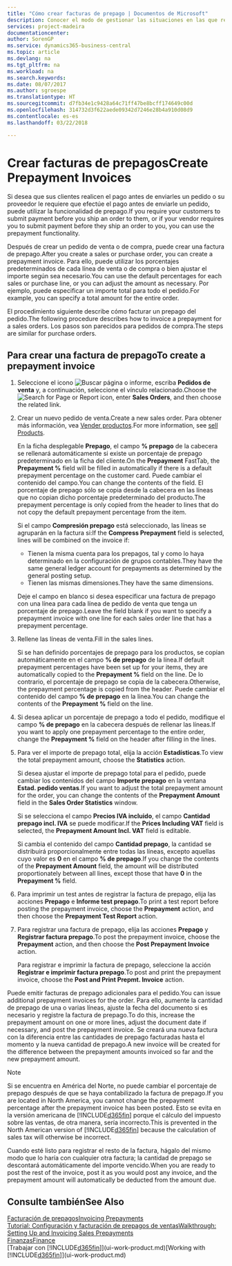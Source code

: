 ```yaml
---
title: "Cómo crear facturas de prepago | Documentos de Microsoft"
description: Conocer el modo de gestionar las situaciones en las que requiere prepago, o lo requiere el proveedor.
services: project-madeira
documentationcenter: 
author: SorenGP
ms.service: dynamics365-business-central
ms.topic: article
ms.devlang: na
ms.tgt_pltfrm: na
ms.workload: na
ms.search.keywords: 
ms.date: 08/07/2017
ms.author: sgroespe
ms.translationtype: HT
ms.sourcegitcommit: d7fb34e1c9428a64c71ff47be8bcff174649c00d
ms.openlocfilehash: 314732d3f622aede09342d7246e28b4a910d08d9
ms.contentlocale: es-es
ms.lasthandoff: 03/22/2018

---
```

# <a name="create-prepayment-invoices"></a><span data-ttu-id="6e4cc-103">Crear facturas de prepagos</span><span class="sxs-lookup"><span data-stu-id="6e4cc-103">Create Prepayment Invoices</span></span>
<span data-ttu-id="6e4cc-104">Si desea que sus clientes realicen el pago antes de enviarles un pedido o su proveedor le requiere que efectúe el pago antes de enviarle un pedido, puede utilizar la funcionalidad de prepago.</span><span class="sxs-lookup"><span data-stu-id="6e4cc-104">If you require your customers to submit payment before you ship an order to them, or if your vendor requires you to submit payment before they ship an order to you, you can use the prepayment functionality.</span></span>  

<span data-ttu-id="6e4cc-105">Después de crear un pedido de venta o de compra, puede crear una factura de prepago.</span><span class="sxs-lookup"><span data-stu-id="6e4cc-105">After you create a sales or purchase order, you can create a prepayment invoice.</span></span> <span data-ttu-id="6e4cc-106">Para ello, puede utilizar los porcentajes predeterminados de cada línea de venta o de compra o bien ajustar el importe según sea necesario.</span><span class="sxs-lookup"><span data-stu-id="6e4cc-106">You can use the default percentages for each sales or purchase line, or you can adjust the amount as necessary.</span></span> <span data-ttu-id="6e4cc-107">Por ejemplo, puede especificar un importe total para todo el pedido.</span><span class="sxs-lookup"><span data-stu-id="6e4cc-107">For example, you can specify a total amount for the entire order.</span></span>  

<span data-ttu-id="6e4cc-108">El procedimiento siguiente describe cómo facturar un prepago del pedido.</span><span class="sxs-lookup"><span data-stu-id="6e4cc-108">The following procedure describes how to invoice a prepayment for a sales orders.</span></span> <span data-ttu-id="6e4cc-109">Los pasos son parecidos para pedidos de compra.</span><span class="sxs-lookup"><span data-stu-id="6e4cc-109">The steps are similar for purchase orders.</span></span>  

## <a name="to-create-a-prepayment-invoice"></a><span data-ttu-id="6e4cc-110">Para crear una factura de prepago</span><span class="sxs-lookup"><span data-stu-id="6e4cc-110">To create a prepayment invoice</span></span>  
1. <span data-ttu-id="6e4cc-111">Seleccione el icono ![Buscar página o informe](media/ui-search/search_small.png "icono Buscar página o informe"), escriba **Pedidos de venta** y, a continuación, seleccione el vínculo relacionado.</span><span class="sxs-lookup"><span data-stu-id="6e4cc-111">Choose the ![Search for Page or Report](media/ui-search/search_small.png "Search for Page or Report icon") icon, enter **Sales Orders**, and then choose the related link.</span></span>  
2. <span data-ttu-id="6e4cc-112">Crear un nuevo pedido de venta.</span><span class="sxs-lookup"><span data-stu-id="6e4cc-112">Create a new sales order.</span></span> <span data-ttu-id="6e4cc-113">Para obtener más información, vea [Vender productos](sales-how-sell-products.md).</span><span class="sxs-lookup"><span data-stu-id="6e4cc-113">For more information, see [sell Products](sales-how-sell-products.md).</span></span>  

    <span data-ttu-id="6e4cc-114">En la ficha desplegable **Prepago**, el campo **% prepago** de la cabecera se rellenará automáticamente si existe un porcentaje de prepago predeterminado en la ficha del cliente.</span><span class="sxs-lookup"><span data-stu-id="6e4cc-114">On the **Prepayment** FastTab, the **Prepayment %** field will be filled in automatically if there is a default prepayment percentage on the customer card.</span></span> <span data-ttu-id="6e4cc-115">Puede cambiar el contenido del campo.</span><span class="sxs-lookup"><span data-stu-id="6e4cc-115">You can change the contents of the field.</span></span> <span data-ttu-id="6e4cc-116">El porcentaje de prepago sólo se copia desde la cabecera en las líneas que no copian dicho porcentaje predeterminado del producto.</span><span class="sxs-lookup"><span data-stu-id="6e4cc-116">The prepayment percentage is only copied from the header to lines that do not copy the default prepayment percentage from the item.</span></span>  

    <span data-ttu-id="6e4cc-117">Si el campo **Compresión prepago** está seleccionado, las líneas se agruparán en la factura si:</span><span class="sxs-lookup"><span data-stu-id="6e4cc-117">If the **Compress Prepayment** field is selected, lines will be combined on the invoice if:</span></span>  
    - <span data-ttu-id="6e4cc-118">Tienen la misma cuenta para los prepagos, tal y como lo haya determinado en la configuración de grupos contables.</span><span class="sxs-lookup"><span data-stu-id="6e4cc-118">They have the same general ledger account for prepayments as determined by the general posting setup.</span></span>  
    - <span data-ttu-id="6e4cc-119">Tienen las mismas dimensiones.</span><span class="sxs-lookup"><span data-stu-id="6e4cc-119">They have the same dimensions.</span></span>  

    <span data-ttu-id="6e4cc-120">Deje el campo en blanco si desea especificar una factura de prepago con una línea para cada línea de pedido de venta que tenga un porcentaje de prepago.</span><span class="sxs-lookup"><span data-stu-id="6e4cc-120">Leave the field blank if you want to specify a prepayment invoice with one line for each sales order line that has a prepayment percentage.</span></span>  

3. <span data-ttu-id="6e4cc-121">Rellene las líneas de venta.</span><span class="sxs-lookup"><span data-stu-id="6e4cc-121">Fill in the sales lines.</span></span>  

    <span data-ttu-id="6e4cc-122">Si se han definido porcentajes de prepago para los productos, se copian automáticamente en el campo **% de prepago** de la línea.</span><span class="sxs-lookup"><span data-stu-id="6e4cc-122">If default prepayment percentages have been set up for your items, they are automatically copied to the **Prepayment %** field on the line.</span></span> <span data-ttu-id="6e4cc-123">De lo contrario, el porcentaje de prepago se copia de la cabecera.</span><span class="sxs-lookup"><span data-stu-id="6e4cc-123">Otherwise, the prepayment percentage is copied from the header.</span></span> <span data-ttu-id="6e4cc-124">Puede cambiar el contenido del campo **% de prepago** en la línea.</span><span class="sxs-lookup"><span data-stu-id="6e4cc-124">You can change the contents of the **Prepayment %** field on the line.</span></span>  
4. <span data-ttu-id="6e4cc-125">Si desea aplicar un porcentaje de prepago a todo el pedido, modifique el campo **% de prepago** en la cabecera después de rellenar las líneas.</span><span class="sxs-lookup"><span data-stu-id="6e4cc-125">If you want to apply one prepayment percentage to the entire order, change the **Prepayment %** field on the header after filling in the lines.</span></span>  
5. <span data-ttu-id="6e4cc-126">Para ver el importe de prepago total, elija la acción **Estadísticas**.</span><span class="sxs-lookup"><span data-stu-id="6e4cc-126">To view the total prepayment amount, choose the **Statistics** action.</span></span>

    <span data-ttu-id="6e4cc-127">Si desea ajustar el importe de prepago total para el pedido, puede cambiar los contenidos del campo **Importe prepago** en la ventana **Estad. pedido ventas**.</span><span class="sxs-lookup"><span data-stu-id="6e4cc-127">If you want to adjust the total prepayment amount for the order, you can change the contents of the **Prepayment Amount** field in the **Sales Order Statistics** window.</span></span>  

    <span data-ttu-id="6e4cc-128">Si se selecciona el campo **Precios IVA incluido**, el campo **Cantidad prepago incl. IVA** se puede modificar.</span><span class="sxs-lookup"><span data-stu-id="6e4cc-128">If the **Prices Including VAT** field is selected, the **Prepayment Amount Incl. VAT** field is editable.</span></span>  

    <span data-ttu-id="6e4cc-129">Si cambia el contenido del campo **Cantidad prepago**, la cantidad se distribuirá proporcionalmente entre todas las líneas, excepto aquellas cuyo valor es **0** en el campo **% de prepago**.</span><span class="sxs-lookup"><span data-stu-id="6e4cc-129">If you change the contents of the **Prepayment Amount** field, the amount will be distributed proportionately between all lines, except those that have **0** in the **Prepayment %** field.</span></span>  
6. <span data-ttu-id="6e4cc-130">Para imprimir un test antes de registrar la factura de prepago, elija las acciones **Prepago** e **Informe test prepago**.</span><span class="sxs-lookup"><span data-stu-id="6e4cc-130">To print a test report before posting the prepayment invoice, choose the **Prepayment** action, and then choose the **Prepayment Test Report** action.</span></span>  
7. <span data-ttu-id="6e4cc-131">Para registrar una factura de prepago, elija las acciones **Prepago** y **Registrar factura prepago**.</span><span class="sxs-lookup"><span data-stu-id="6e4cc-131">To post the prepayment invoice, choose the **Prepayment** action, and then choose the **Post Prepayment Invoice** action.</span></span>  

    <span data-ttu-id="6e4cc-132">Para registrar e imprimir la factura de prepago, seleccione la acción **Registrar e imprimir factura prepago**.</span><span class="sxs-lookup"><span data-stu-id="6e4cc-132">To post and print the prepayment invoice, choose the **Post and Print Prepmt. Invoice** action.</span></span>  

<span data-ttu-id="6e4cc-133">Puede emitir facturas de prepago adicionales para el pedido.</span><span class="sxs-lookup"><span data-stu-id="6e4cc-133">You can issue additional prepayment invoices for the order.</span></span> <span data-ttu-id="6e4cc-134">Para ello, aumente la cantidad de prepago de una o varias líneas, ajuste la fecha del documento si es necesario y registre la factura de prepago.</span><span class="sxs-lookup"><span data-stu-id="6e4cc-134">To do this, increase the prepayment amount on one or more lines, adjust the document date if necessary, and post the prepayment invoice.</span></span> <span data-ttu-id="6e4cc-135">Se creará una nueva factura con la diferencia entre las cantidades de prepago facturadas hasta el momento y la nueva cantidad de prepago.</span><span class="sxs-lookup"><span data-stu-id="6e4cc-135">A new invoice will be created for the difference between the prepayment amounts invoiced so far and the new prepayment amount.</span></span>  

> [!NOTE]  
>  <span data-ttu-id="6e4cc-136">Si se encuentra en América del Norte, no puede cambiar el porcentaje de prepago después de que se haya contabilizado la factura de prepago.</span><span class="sxs-lookup"><span data-stu-id="6e4cc-136">If you are located in North America, you cannot change the prepayment percentage after the prepayment invoice has been posted.</span></span> <span data-ttu-id="6e4cc-137">Esto se evita en la versión americana de [!INCLUDE[d365fin](includes/d365fin_md.md)] porque el cálculo del impuesto sobre las ventas, de otra manera, sería incorrecto.</span><span class="sxs-lookup"><span data-stu-id="6e4cc-137">This is prevented in the North American version of [!INCLUDE[d365fin](includes/d365fin_md.md)] because the calculation of sales tax will otherwise be incorrect.</span></span>  

 <span data-ttu-id="6e4cc-138">Cuando esté listo para registrar el resto de la factura, hágalo del mismo modo que lo haría con cualquier otra factura; la cantidad de prepago se descontará automáticamente del importe vencido.</span><span class="sxs-lookup"><span data-stu-id="6e4cc-138">When you are ready to post the rest of the invoice, post it as you would post any invoice, and the prepayment amount will automatically be deducted from the amount due.</span></span>  

## <a name="see-also"></a><span data-ttu-id="6e4cc-139">Consulte también</span><span class="sxs-lookup"><span data-stu-id="6e4cc-139">See Also</span></span>  
[<span data-ttu-id="6e4cc-140">Facturación de prepagos</span><span class="sxs-lookup"><span data-stu-id="6e4cc-140">Invoicing Prepayments</span></span>](finance-invoice-prepayments.md)  
[<span data-ttu-id="6e4cc-141">Tutorial: Configuración y facturación de prepagos de ventas</span><span class="sxs-lookup"><span data-stu-id="6e4cc-141">Walkthrough: Setting Up and Invoicing Sales Prepayments</span></span>](walkthrough-setting-up-and-invoicing-sales-prepayments.md)  
[<span data-ttu-id="6e4cc-142">Finanzas</span><span class="sxs-lookup"><span data-stu-id="6e4cc-142">Finance</span></span>](finance.md)  
<span data-ttu-id="6e4cc-143">[Trabajar con [!INCLUDE[d365fin](includes/d365fin_md.md)]](ui-work-product.md)</span><span class="sxs-lookup"><span data-stu-id="6e4cc-143">[Working with [!INCLUDE[d365fin](includes/d365fin_md.md)]](ui-work-product.md)</span></span>

